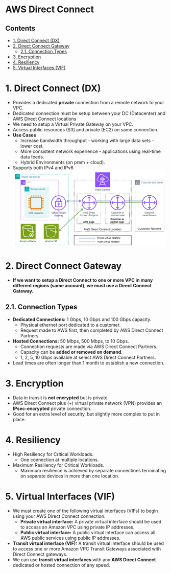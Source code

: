 # AWS Direct Connect <!-- omit in toc -->

## Contents <!-- omit in toc -->

- [1. Direct Connect (DX)](#1-direct-connect-dx)
- [2. Direct Connect Gateway](#2-direct-connect-gateway)
  - [2.1. Connection Types](#21-connection-types)
- [3. Encryption](#3-encryption)
- [4. Resiliency](#4-resiliency)
- [5. Virtual Interfaces (VIF)](#5-virtual-interfaces-vif)

# 1. Direct Connect (DX)

- Provides a dedicated **private** connection from a remote network to your VPC.
- Dedicated connection must be setup between your DC (Datacenter) and AWS Direct Connect locations
- We need to setup a Virtual Private Gateway on your VPC.
- Access public resources (S3) and private (EC2) on same connection.
- **Use Cases**
  - Increase bandwidth throughput - working with large data sets - lower cost.
  - More consistent network experience - applications using real-time data feeds.
  - Hybrid Environments (on prem + cloud).
- Supports both IPv4 and IPv6
  ![AWS Direct Connect Diagram](/Images/Networking%20&%20Content%20Delivery/AWSDirectConnectDiagram.png)

# 2. Direct Connect Gateway

- **If we want to setup a Direct Connect to one or more VPC in many different regions (same account), we must use a Direct Connect Gateway.**

## 2.1. Connection Types

- **Dedicated Connections:** 1 Gbps, 10 Gbps and 100 Gbps capacity.
  - Physical ethernet port dedicated to a customer.
  - Request made to AWS first, then completed by AWS Direct Connect Partners.
- **Hosted Connections:** 50 Mbps, 500 Mbps, to 10 Gbps.
  - Connection requests are made via AWS Direct Connect Partners.
  - Capacity can be **added or removed on demand**.
  - 1, 2, 5, 10 Gbps available at select AWS Direct Connect Partners.
- Lead times are often longer than 1 month to establish a new connection.

# 3. Encryption

- Data in transit is **not encrypted** but is private.
- AWS Direct Connect plus (+) virtual private network (VPN) provides an **IPsec-encrypted** private connection.
- Good for an extra level of security, but slightly more complex to put in place.

# 4. Resiliency

- High Resiliency for Critical Workloads.
  - One connection at multiple locations.
- Maximum Resiliency for Critical Workloads.
  - Maximum resilience is achieved by separate connections terminating on separate devices in more than one location.

# 5. Virtual Interfaces (VIF)

- We must create one of the following virtual interfaces (VIFs) to begin using your AWS Direct Connect connection.
  - **Private virtual interface:** A private virtual interface should be used to access an Amazon VPC using private IP addresses.
  - **Public virtual interface:** A public virtual interface can access all AWS public services using public IP addresses.
- **Transit virtual interface (VIF):** A transit virtual interface should be used to access one or more Amazon VPC Transit Gateways associated with Direct Connect gateways.
- We can use **transit virtual interfaces** with any **AWS Direct Connect** dedicated or hosted connection of any speed.
